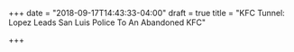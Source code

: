 +++
date = "2018-09-17T14:43:33-04:00"
draft = true
title = "KFC Tunnel: Lopez Leads San Luis Police To An Abandoned KFC"

+++
